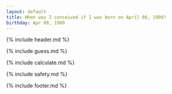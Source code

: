 ```yaml
---
layout: default
title: When was I conceived if I was born on April 08, 1909?
birthday: Apr 08, 1909
---
```


{% include header.md %}

{% include guess.md %}

{% include calculate.md %}

{% include safety.md %}

{% include footer.md %}



